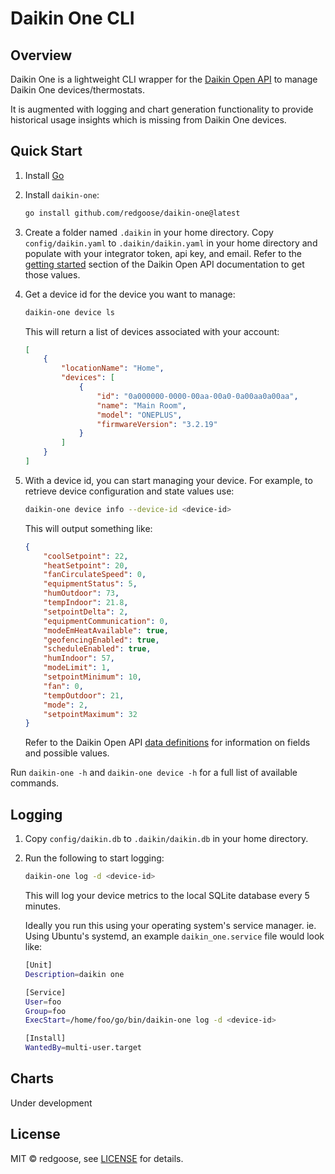 # Daikin One CLI

## Overview

Daikin One is a lightweight CLI wrapper for the [Daikin Open API](https://www.daikinone.com/openapi/index.html) to manage Daikin One devices/thermostats.

It is augmented with logging and chart generation functionality to provide historical usage insights which is missing from Daikin One devices.

## Quick Start

1. Install [Go](https://golang.org/doc/install)
2. Install `daikin-one`:

	```sh
	go install github.com/redgoose/daikin-one@latest
	```

3. Create a folder named `.daikin` in your home directory. Copy `config/daikin.yaml` to `.daikin/daikin.yaml` in your home directory and populate with your integrator token, api key, and email. Refer to the [getting started](https://www.daikinone.com/openapi/documentation/index.html#gettingstarted) section of the Daikin Open API documentation to get those values.


4. Get a device id for the device you want to manage:

	```sh
	daikin-one device ls
	```

	This will return a list of devices associated with your account:

	```json
	[
		{
			"locationName": "Home",
			"devices": [
				{
					"id": "0a000000-0000-00aa-00a0-0a00aa0a00aa",
					"name": "Main Room",
					"model": "ONEPLUS",
					"firmwareVersion": "3.2.19"
				}
			]
		}
	]
	```



5. With a device id, you can start managing your device. For example, to retrieve device configuration and state values use:

	```sh
	daikin-one device info --device-id <device-id>
	```

	This will output something like:

	```json
	{
		"coolSetpoint": 22,
		"heatSetpoint": 20,
		"fanCirculateSpeed": 0,
		"equipmentStatus": 5,
		"humOutdoor": 73,
		"tempIndoor": 21.8,
		"setpointDelta": 2,
		"equipmentCommunication": 0,
		"modeEmHeatAvailable": true,
		"geofencingEnabled": true,
		"scheduleEnabled": true,
		"humIndoor": 57,
		"modeLimit": 1,
		"setpointMinimum": 10,
		"fan": 0,
		"tempOutdoor": 21,
		"mode": 2,
		"setpointMaximum": 32
	}
	```

	Refer to the Daikin Open API [data definitions](https://www.daikinone.com/openapi/documentation/index.html#datadefinitions) for information on fields and possible values.

Run `daikin-one -h` and `daikin-one device -h` for a full list of available commands.

## Logging

1. Copy `config/daikin.db` to `.daikin/daikin.db` in your home directory.
2. Run the following to start logging:
	```sh
	daikin-one log -d <device-id>
	```

	This will log your device metrics to the local SQLite database every 5 minutes.

	Ideally you run this using your operating system's service manager. ie. Using Ubuntu's systemd, an example `daikin_one.service` file would look like:

	```sh
	[Unit]
	Description=daikin one

	[Service]
	User=foo
	Group=foo
	ExecStart=/home/foo/go/bin/daikin-one log -d <device-id>

	[Install]
	WantedBy=multi-user.target
	```

## Charts

Under development

## License

MIT © redgoose, see [LICENSE](https://github.com/redgoose/daikin-one/blob/master/LICENSE) for details.
